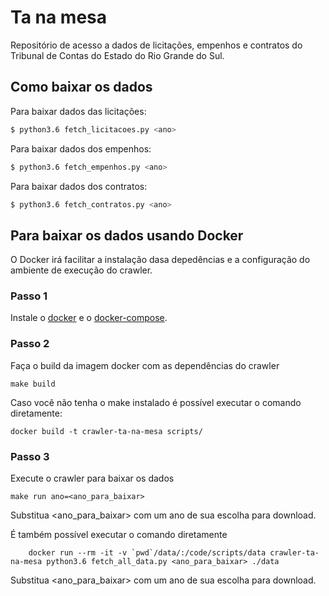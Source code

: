# Ta na mesa

Repositório de acesso a dados de licitações, empenhos e contratos do Tribunal de Contas do Estado do Rio Grande do Sul.

## Como baixar os dados

Para baixar dados das licitações:
```sh
$ python3.6 fetch_licitacoes.py <ano>
```

Para baixar dados dos empenhos:
```sh
$ python3.6 fetch_empenhos.py <ano>
```

Para baixar dados dos contratos:
```sh
$ python3.6 fetch_contratos.py <ano>
```

## Para baixar os dados usando Docker

O Docker irá facilitar a instalação dasa depedências e a configuração do ambiente de execução do crawler.

### Passo 1
Instale o [docker](https://docs.docker.com/install/) e o [docker-compose](https://docs.docker.com/compose/install/).

### Passo 2
Faça o build da imagem docker com as dependências do crawler
```
make build
```

Caso você não tenha o make instalado é possível executar o comando diretamente:

```
docker build -t crawler-ta-na-mesa scripts/	
```

### Passo 3
Execute o crawler para baixar os dados

```
make run ano=<ano_para_baixar>
```

Substitua <ano_para_baixar> com um ano de sua escolha para download.

É também possível executar o comando diretamente

```
	docker run --rm -it -v `pwd`/data/:/code/scripts/data crawler-ta-na-mesa python3.6 fetch_all_data.py <ano_para_baixar> ./data
```

Substitua <ano_para_baixar> com um ano de sua escolha para download.
